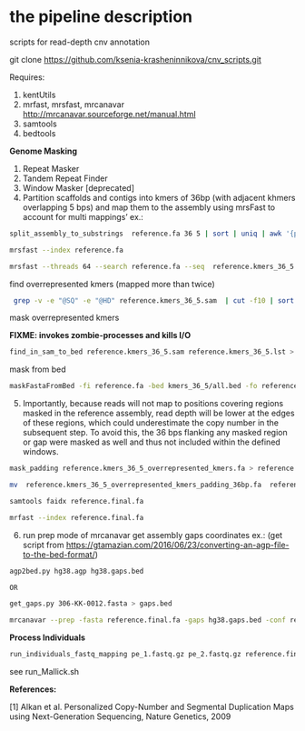 # the pipeline description
scripts for read-depth cnv annotation

git clone https://github.com/ksenia-krasheninnikova/cnv_scripts.git

Requires:

1. kentUtils
2. mrfast, mrsfast, mrcanavar http://mrcanavar.sourceforge.net/manual.html
3. samtools
4. bedtools

**Genome Masking**

1. Repeat Masker
2. Tandem Repeat Finder
3. Window Masker [deprecated]
4. Partition scaffolds and contigs into kmers of 36bp (with adjacent khmers overlapping 5 bps) and map them to the assembly using mrsFast to account for multi mappings’ 
ex.:
```bash
split_assembly_to_substrings  reference.fa 36 5 | sort | uniq | awk '{print "@kmer"NR"\n"$0}'> reference.kmers_36_5.fa 

mrsfast --index reference.fa

mrsfast --threads 64 --search reference.fa --seq  reference.kmers_36_5.fa -o reference.kmers_36_5.sam
```

find overrepresented kmers (mapped more than twice)
```bash
 grep -v -e "@SQ" -e "@HD" reference.kmers_36_5.sam  | cut -f10 | sort | uniq -c | sed 's/ \+ //g' | awk '{if ($1 > 2) print;}'> reference.kmers_36_5.lst
```

mask overrepresented kmers

**FIXME: invokes zombie-processes and kills I/O**
```bash
find_in_sam_to_bed reference.kmers_36_5.sam reference.kmers_36_5.lst > reference.kmers_36_5.bed

```

mask from bed
```bash
maskFastaFromBed -fi reference.fa -bed kmers_36_5/all.bed -fo reference.kmers_36_5_overrepresented_kmers.fa
```

5. Importantly, because reads will not map to positions covering regions masked in the reference assembly, read depth will be lower at the edges of these regions, which could underestimate the copy number in the subsequent step. To avoid this, the 36 bps flanking any masked region or gap were masked as well and thus not included within the defined windows.

```bash
mask_padding reference.kmers_36_5_overrepresented_kmers.fa > reference.kmers_36_5_overrepresented_kmers_padding_36bp.fa

mv  reference.kmers_36_5_overrepresented_kmers_padding_36bp.fa  reference.final.fa

samtools faidx reference.final.fa

mrfast --index reference.final.fa
```

6. run prep mode of mrcanavar
get assembly gaps coordinates
ex.: (get script from https://gtamazian.com/2016/06/23/converting-an-agp-file-to-the-bed-format/)

```bash
agp2bed.py hg38.agp hg38.gaps.bed

OR

get_gaps.py 306-KK-0012.fasta > gaps.bed

mrcanavar --prep -fasta reference.final.fa -gaps hg38.gaps.bed -conf reference.conf
```

**Process Individuals**
```bash
run_individuals_fastq_mapping pe_1.fastq.gz pe_2.fastq.gz reference.final.fa id working_dir  destination_dir reference.conf --threads 10
```

see run_Mallick.sh 


**References:**

[1] Alkan et al. Personalized Copy-Number and Segmental Duplication Maps using Next-Generation Sequencing, Nature Genetics, 2009
